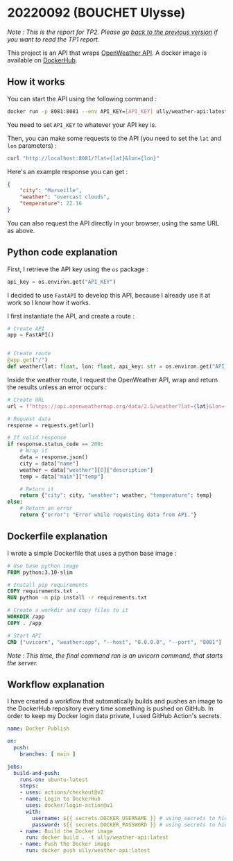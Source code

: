 # 20220092 (BOUCHET Ulysse)

*Note : This is the report for TP2. Please go [back to the previous version](https://github.com/efrei-ADDA84/20220092/blob/5bcaf1b8b63cbcbaf9e2afbe32282e715395b4f1/README.md) if you want to read the TP1 report.*

This project is an API that wraps [OpenWeather API](https://openweathermap.org/api). A docker image is available on [DockerHub](https://hub.docker.com/repository/docker/ully/weather-api/general).

## How it works

You can start the API using the following command :

```bash
docker run -p 8081:8081 --env API_KEY=[API_KEY] ully/weather-api:latest
```

You need to set `API_KEY` to whatever your API key is.

Then, you can make some requests to the API (you need to set the `lat` and `lon` parameters) :

```bash
curl "http://localhost:8081/?lat={lat}&lon={lon}"
```

Here's an example response you can get :

```json
{
    "city": "Marseille",
    "weather": "overcast clouds",
    "temperature": 22.16
}
```

You can also request the API directly in your browser, using the same URL as above.

## Python code explanation

First, I retrieve the API key using the `os` package :

```py
api_key = os.environ.get("API_KEY")
```

I decided to use `FastAPI` to develop this API, because I already use it at work so I know how it works.

I first instantiate the API, and create a route :

```py
# Create API
app = FastAPI()


# Create route
@app.get("/")
def weather(lat: float, lon: float, api_key: str = os.environ.get("API_KEY")):
```

Inside the weather route, I request the OpenWeather API, wrap and return the results unless an error occurs :

```py
# Create URL
url = f"https://api.openweathermap.org/data/2.5/weather?lat={lat}&lon={lon}&units=metric&appid={api_key}"

# Request data
response = requests.get(url)

# If valid response
if response.status_code == 200:
    # Wrap it
    data = response.json()
    city = data["name"]
    weather = data["weather"][0]["description"]
    temp = data["main"]["temp"]

    # Return it
    return {"city": city, "weather": weather, "temperature": temp}
else:
    # Return an error
    return {"error": "Error while requesting data from API."}
```

## Dockerfile explanation

I wrote a simple Dockerfile that uses a python base image : 

```Dockerfile
# Use base python image
FROM python:3.10-slim

# Install pip requirements
COPY requirements.txt .
RUN python -m pip install -r requirements.txt

# Create a workdir and copy files to it
WORKDIR /app
COPY . /app

# Start API
CMD ["uvicorn", "weather:app", "--host", "0.0.0.0", "--port", "8081"]
```

*Note : This time, the final command ran is an uvicorn command, that starts the server.*

## Workflow explanation

I have created a workflow that automatically builds and pushes an image to the DockerHub repository every time something is pushed on GitHub. In order to keep my Docker login data private, I used GitHub Action's secrets.

```yml
name: Docker Publish

on:
  push:
    branches: [ main ]

jobs:
  build-and-push:
    runs-on: ubuntu-latest
    steps:
    - uses: actions/checkout@v2
    - name: Login to DockerHub
      uses: docker/login-action@v1
      with:
        username: ${{ secrets.DOCKER_USERNAME }} # using secrets to hide data
        password: ${{ secrets.DOCKER_PASSWORD }} # using secrets to hide data
    - name: Build the Docker image
      run: docker build . -t ully/weather-api:latest
    - name: Push the Docker image
      run: docker push ully/weather-api:latest

```

